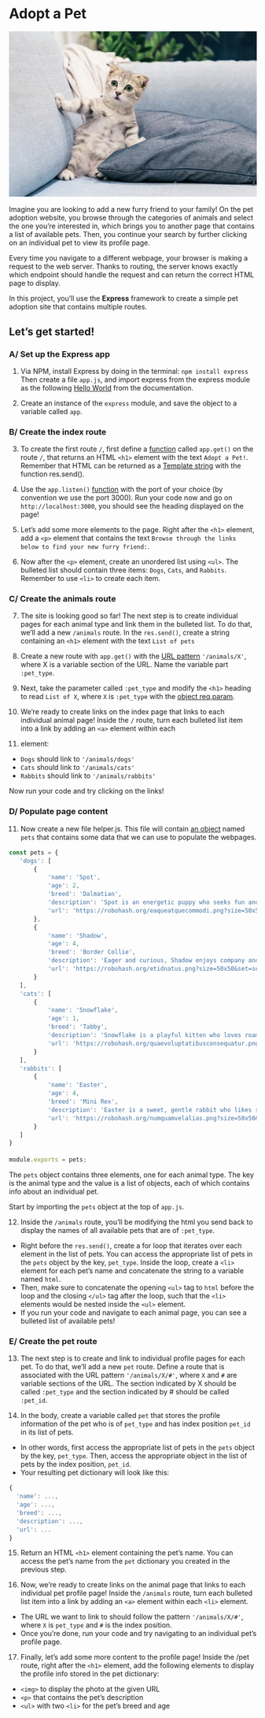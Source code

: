 # Adopt a Pet

![silly cat](https://github.com/MyElectricSheep/node-express-adopt-a-pet/blob/main/cat.jpg?raw=true)

Imagine you are looking to add a new furry friend to your family! On the pet adoption website, you browse through the categories of animals and select the one you’re interested in, which brings you to another page that contains a list of available pets. Then, you continue your search by further clicking on an individual pet to view its profile page.  

Every time you navigate to a different webpage, your browser is making a request to the web server. Thanks to routing, the server knows exactly which endpoint should handle the request and can return the correct HTML page to display.  

In this project, you’ll use the **Express** framework to create a simple pet adoption site that contains multiple routes.  

## Let’s get started!

### A/ Set up the Express app

1. Via NPM, install Express by doing in the terminal: `npm install express`
Then create a file `app.js`, and import express from the express module as the following [Hello World](https://expressjs.com/en/starter/hello-world.html) from the documentation.

2. Create an instance of the `express` module, and save the object to a variable called `app`.

### B/ Create the index route

3. To create the first route `/`, first define a [function](http://expressjs.com/en/5x/api.html#app.get) called `app.get()` on the route `/`, that returns an HTML `<h1>` element with the text `Adopt a Pet!`. Remember that HTML can be returned as a [Template string](https://developer.mozilla.org/en-US/docs/Web/JavaScript/Reference/Template_literals)  with the function res.send().

4. Use the `app.listen()` [function](http://expressjs.com/en/5x/api.html#app.listen_path_callback) with the port of your choice (by convention we use the port 3000). Run your code now and go on `http://localhost:3000`, you should see the heading displayed on the page!

5. Let’s add some more elements to the page. Right after the `<h1>` element, add a `<p>` element that contains the text `Browse through the links below to find your new furry friend:`.

6. Now after the `<p>` element, create an unordered list using `<ul>`. The bulleted list should contain three items: `Dogs`, `Cats`, and `Rabbits`. Remember to use `<li>` to create each item.

### C/ Create the animals route

7. The site is looking good so far! The next step is to create individual pages for each animal type and link them in the bulleted list. To do that, we’ll add a new `/animals` route. In the `res.send()`, create a string containing an `<h1>` element with the text `List of pets`

8. Create a new route with `app.get()` with the [URL pattern](http://expressjs.com/en/guide/routing.html#route-parameters) `'/animals/X'`, where X is a variable section of the URL. Name the variable part `:pet_type`.

9. Next, take the parameter called `:pet_type` and modify the `<h1>` heading to read `List of X`, where `X` is `:pet_type` with the [object req.param](http://expressjs.com/en/5x/api.html#req.params).

10. We’re ready to create links on the index page that links to each individual animal page! Inside the `/` route, turn each bulleted list item into a link by adding an `<a>` element within each <li> element:
- `Dogs` should link to `'/animals/dogs'`
- `Cats` should link to `'/animals/cats'`
- `Rabbits` should link to `'/animals/rabbits'`

Now run your code and try clicking on the links!

### D/ Populate page content

11. Now create a new file helper.js. This file will contain [an object](https://gist.github.com/NideXTC/36b96abf552720ccb792d1e73c0c74d4) named `pets` that contains some data that we can use to populate the webpages. 

```js
const pets = {
   'dogs': [
       {
           'name': 'Spot',
           'age': 2,
           'breed': 'Dalmatian',
           'description': 'Spot is an energetic puppy who seeks fun and adventure!',
           'url': 'https://robohash.org/eaqueatquecommodi.png?size=50x50&set=set1'
       },
       {
           'name': 'Shadow',
           'age': 4,
           'breed': 'Border Collie',
           'description': 'Eager and curious, Shadow enjoys company and can always be found tagging along at your heels!',
           'url': 'https://robohash.org/etidnatus.png?size=50x50&set=set1'
       }
   ],
   'cats': [
       {
           'name': 'Snowflake',
           'age': 1,
           'breed': 'Tabby',
           'description': 'Snowflake is a playful kitten who loves roaming the house and exploring.',
           'url': 'https://robohash.org/quaevoluptatibusconsequatur.png?size=50x50&set=set1'
       }
   ],
   'rabbits': [
       {
           'name': 'Easter',
           'age': 4,
           'breed': 'Mini Rex',
           'description': 'Easter is a sweet, gentle rabbit who likes spending most of the day sleeping.',
           'url': 'https://robohash.org/numquamvelalias.png?size=50x50&set=set1'
       }
   ]
}

module.exports = pets;
```

The `pets` object contains three elements, one for each animal type. The key is the animal type and the value is a list of objects, each of which contains info about an individual pet.

Start by importing the `pets` object at the top of `app.js`.

12. Inside the `/animals` route, you’ll be modifying the html you send back to display the names of all available pets that are of `:pet_type`.
- Right before the `res.send()`, create a for loop that iterates over each element in the list of pets. You can access the appropriate list of pets in the `pets` object by the key, `pet_type`. Inside the loop, create a `<li>` element for each pet’s name and concatenate the string to a variable named `html`.
- Then, make sure to concatenate the opening `<ul>` tag to `html` before the loop and the closing `</ul>` tag after the loop, such that the `<li>` elements would be nested inside the `<ul>` element.
- If you run your code and navigate to each animal page, you can see a bulleted list of available pets!

### E/ Create the pet route

13. The next step is to create and link to individual profile pages for each pet. To do that, we’ll add a new `pet` route. Define a route that is associated with the URL pattern `'/animals/X/#'`, where `X` and `#` are variable sections of the URL. The section indicated by X should be called `:pet_type` and the section indicated by # should be called `:pet_id`. 

14. In the body, create a variable called `pet` that stores the profile information of the pet who is of `pet_type` and has index position `pet_id` in its list of pets.
- In other words, first access the appropriate list of pets in the `pets` object by the key, `pet_type`. Then, access the appropriate object in the list of pets by the index position, `pet_id`.
- Your resulting pet dictionary will look like this:
```js
{
  'name': ...,
  'age': ...,
  'breed': ...,
  'description': ...,
  'url': ...
}
```

15. Return an HTML `<h1>` element containing the pet’s name. You can access the pet’s name from the `pet` dictionary you created in the previous step.

16. Now, we’re ready to create links on the animal page that links to each individual pet profile page! Inside the `/animals` route, turn each bulleted list item into a link by adding an `<a>` element within each `<li>` element.
- The URL we want to link to should follow the pattern `'/animals/X/#'`, where `X` is `pet_type` and `#` is the index position. 
- Once you’re done, run your code and try navigating to an individual pet’s profile page.

17. Finally, let’s add some more content to the profile page! Inside the /pet route, right after the `<h1>` element, add the following elements to display the profile info stored in the pet dictionary:
- `<img>` to display the photo at the given URL
- `<p>` that contains the pet’s description
- `<ul>` with two `<li>` for the pet’s breed and age
